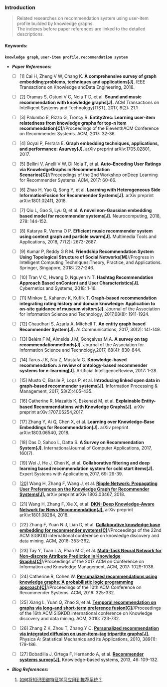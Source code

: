 ### Introduction

> Related researches on recommendation system using user-item profile builded by knowledge graphs.  
> The indexes before paper references are linked to the detailed descriptions. 

 #### Keywords:   
 **`knowledge graph`, `user-item profile`, `recommendation system`**

* _**Paper References:**_

    - [ ] [1] Cai H, Zheng V W, Chang K. **A comprehensive survey of graph embedding:problems, techniques and applications[J].** IEEE Transactions on Knowledge andData Engineering, 2018. 
 
    - [ ] [2] Oramas S, Ostuni V C, Noia T D, et al. **Sound and music recommendation with knowledge graphs[J].** ACM Transactions on Intelligent Systems and Technology(TIST), 2017, 8(2): 21.1
    - [ ] [3] Palumbo E, Rizzo G, Troncy R. **Entity2rec: Learning user-item relatedness from knowledge graphs for top-n item recommendation[C]**//Proceedings of the EleventhACM Conference on Recommender Systems. ACM, 2017: 32-36.
    - [ ] [4] Goyal P, Ferrara E. **Graph embedding techniques, applications, and performance: Asurvey[J].** arXiv preprint arXiv:1705.02801, 2017.
    - [ ] [5] Bellini V, Anelli V W, Di Noia T, et al. **Auto-Encoding User Ratings via KnowledgeGraphs in Recommendation Scenarios[C]**//Proceedings of the 2nd Workshop onDeep Learning for Recommender Systems. ACM, 2017: 60-66.
    - [ ] [6] Zhao H, Yao Q, Song Y, et al. **Learning with Heterogeneous Side InformationFusion for Recommender Systems[J].** arXiv preprint arXiv:1801.02411, 2018.
    - [ ] [7] Qiu L, Gao S, Lyu Q, et al. **A novel non-Gaussian embedding based model for recommender systems[J].** Neurocomputing, 2018, 278: 144-152.
    - [ ] [8] Katarya R, Verma O P. **Efficient music recommender system using context graph and particle swarm[J].** Multimedia Tools and Applications, 2018, 77(2): 2673-2687.
    - [ ] [9] Kumar P, Reddy G R M. **Friendship Recommendation System Using Topological Structure of Social Networks[M]**//Progress in Intelligent Computing Techniques:Theory, Practice, and Applications. Springer, Singapore, 2018: 237-246.
    - [ ] [10] Tran V C, Hwang D, Nguyen N T. **Hashtag Recommendation Approach Based onContent and User Characteristics[J].** Cybernetics and Systems, 2018: 1-16.
    - [ ] [11] Minkov E, Kahanov K, Kuflik T. **Graph-based recommendation integrating rating history   and   domain   knowledge:   Application   to   on-site   guidance   of   museum visitors[J].** Journal of the Association for Information Science and Technology, 2017,68(8): 1911-1924.
    - [ ] [12] Chaudhari S, Azaria A, Mitchell T. **An entity graph based Recommender System[J].** AI Communications, 2017, 30(2): 141-149.
    - [ ] [13] Belém F M, Almeida J M, Gonçalves M A. **A survey on tag recommendationmethods[J].** Journal of the Association for Information Science and Technology,2017, 68(4): 830-844.
    - [ ] [14] Tarus J K, Niu Z, Mustafa G. **Knowledge-based recommendation: a review of ontology-based  recommender  systems  for  e-learning[J].**   Artificial   IntelligenceReview, 2017: 1-28.
    - [ ] [15] Musto C, Basile P, Lops P, et al. **Introducing linked open data in graph-based recommender systems[J].** Information Processing & Management, 2017, 53(2):405-435.
    - [ ] [16] Catherine   R,   Mazaitis   K,   Eskenazi   M,   et   al.   **Explainable   Entity-based Recommendations with  Knowledge  Graphs[J].** arXiv preprint arXiv:1707.05254,2017.
    - [ ] [17] Zhang Y, Ai Q, Chen X, et al. **Learning over Knowledge-Base Embeddings for Recommendation[J].** arXiv preprint arXiv:1803.06540, 2018.
    - [ ] [18] Das D, Sahoo L, Datta S. **A Survey on Recommendation System[J].** InternationalJournal of Computer Applications, 2017, 160(7).
    - [ ] [19] Wei J, He J, Chen K, et al. **Collaborative filtering and deep   learning based recommendation system for cold start items[J].** Expert Systems with Applications,2017, 69: 29-39.
    - [ ] [[20]](https://github.com/BaeSeulki/WhySoMuch/blob/master/papers/20.md) Wang H, Zhang F, Wang J, et al. [**Ripple Network: Propagating User Preferences on the   Knowledge   Graph   for   Recommender   Systems[J].**](https://arxiv.org/pdf/1803.03467.pdf)   arXiv  preprint arXiv:1803.03467, 2018.
    - [ ] [21] Wang H, Zhang F, Xie X, et al. [**DKN: Deep Knowledge-Aware Network for News Recommendation[J].**](https://arxiv.org/pdf/1801.08284.pdf) arXiv preprint arXiv:1801.08284, 2018.
    - [ ] [22] Zhang F, Yuan N J, Lian D, et al. [**Collaborative knowledge base embedding for recommender systems[C]**](http://www.kdd.org/kdd2016/papers/files/adf0066-zhangA.pdf)//Proceedings of the 22nd ACM SIGKDD international conference on knowledge discovery and data mining. ACM, 2016: 353-362.
    - [ ] [23] Tay Y, Tuan L A, Phan M C, et al. [**Multi-Task Neural Network for Non-discrete Attribute Prediction in Knowledge Graphs[C]**](https://arxiv.org/pdf/1708.04828.pdf)//Proceedings of the 2017 ACM on Conference on Information and Knowledge Management. ACM, 2017: 1029-1038.
    - [ ] [24] Catherine R, Cohen W. [**Personalized recommendations using knowledge graphs: A probabilistic logic programming approach[C]**](https://www.cs.cmu.edu/~wcohen/postscript/recsys-2016.pdf)//Proceedings of the 10th ACM Conference on Recommender Systems. ACM, 2016: 325-332.
    - [ ] [25] Xiang L, Yuan Q, Zhao S, et al. [**Temporal recommendation on graphs via long-and short-term preference fusion[C]**](http://delivery.acm.org/10.1145/1840000/1835896/p723-xiang.pdf?ip=49.52.10.52&id=1835896&acc=ACTIVE%20SERVICE&key=BF85BBA5741FDC6E%2E035EACC12F524219%2E4D4702B0C3E38B35%2E4D4702B0C3E38B35&__acm__=1528457192_2c2c70c0630d3b234af779d8f17d1633)//Proceedings of the 16th ACM SIGKDD international conference on Knowledge discovery and data mining. ACM, 2010: 723-732.
    - [ ] [26] Zhang Z K, Zhou T, Zhang Y C. [**Personalized recommendation via integrated diffusion on user–item–tag tripartite graphs[J].**](https://ac.els-cdn.com/S0378437109006839/1-s2.0-S0378437109006839-main.pdf?_tid=6b1de754-6315-4085-8d16-e68ae2dd504f&acdnat=1528435543_5b0126f46db5a05542719eb620321b5d) Physica A: Statistical Mechanics and its Applications, 2010, 389(1): 179-186.
    - [ ] [27] Bobadilla J, Ortega F, Hernando A, et al. [**Recommender systems survey[J].**](https://ac.els-cdn.com/S0950705113001044/1-s2.0-S0950705113001044-main.pdf?_tid=b54a5679-8bd4-4995-b867-5b23bbe2f70e&acdnat=1528436121_26011a64596f83925ad90b3d4edcac85) Knowledge-based systems, 2013, 46: 109-132.

* _**Blog References:**_  
    1.  [如何将知识图谱特征学习应用到推荐系统？](https://mp.weixin.qq.com/s/QO34vyt3uBSKvnYSW0Kumg)

